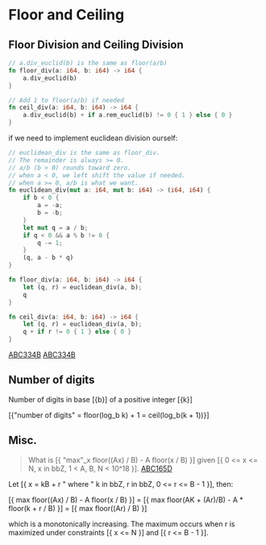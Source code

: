 # Floor and Ceiling

## Floor Division and Ceiling Division

```rust
// a.div_euclid(b) is the same as floor(a/b)
fn floor_div(a: i64, b: i64) -> i64 {
    a.div_euclid(b)
}

// Add 1 to floor(a/b) if needed
fn ceil_div(a: i64, b: i64) -> i64 {
    a.div_euclid(b) + if a.rem_euclid(b) != 0 { 1 } else { 0 }
}
```

if we need to implement euclidean division ourself:

```rust
// euclidean_div is the same as floor_div.
// The remainder is always >= 0.
// a/b (b > 0) rounds toward zero.
// when a < 0, we left shift the value if needed.
// when a >= 0, a/b is what we want.
fn euclidean_div(mut a: i64, mut b: i64) -> (i64, i64) {
    if b < 0 {
        a = -a;
        b = -b;
    }
    let mut q = a / b;
    if q < 0 && a % b != 0 {
        q -= 1;
    }
    (q, a - b * q)
}

fn floor_div(a: i64, b: i64) -> i64 {
    let (q, r) = euclidean_div(a, b);
    q
}

fn ceil_div(a: i64, b: i64) -> i64 {
    let (q, r) = euclidean_div(a, b);
    q + if r != 0 { 1 } else { 0 }
}
```

[ABC334B](https://atcoder.jp/contests/abc334/submissions/48817195)
[ABC334B](https://atcoder.jp/contests/abc334/submissions/53956374)


## Number of digits

Number of digits in base [{b}] of a positive integer [{k}]

[{"number of digits" = floor(log_b k) + 1 = ceil(log_b(k + 1))}]

## Misc.

> What is [{ "max"_x floor((Ax) / B) - A floor(x / B) }] given [{ 0 <= x <= N, x in bbZ,  1 < A, B, N < 10^18 }]. [ABC165D](https://atcoder.jp/contests/abc165/submissions/59297350)

Let [{ x = kB + r " where " k in bbZ, r in bbZ, 0 <= r <= B - 1 }], then:

[{ max floor((Ax) / B) - A floor(x / B) }]
= [{ max floor(AK + (Ar)/B) - A * floor(k + r / B) }]
= [{ max floor((Ar) / B) }]

which is a monotonically increasing. The maximum occurs when r is maximized under constraints [{ x <= N }] and [{ r <= B - 1 }].
